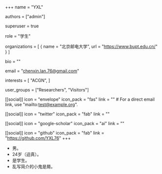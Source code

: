 +++
name = "YXL"

authors = ["admin"]

superuser = true

role = "学生"

organizations = [ { name = "北京邮电大学", url = "https://www.bupt.edu.cn/" } ]

bio = ""

email = "chenxin.lan.76@gmail.com"

interests = [
  "ACGN",
]

user_groups = ["Researchers", "Visitors"]

[[social]]
  icon = "envelope"
  icon_pack = "fas"
  link = ""  # For a direct email link, use "mailto:test@example.org".

[[social]]
  icon = "twitter"
  icon_pack = "fab"
  link = ""

[[social]]
  icon = "google-scholar"
  icon_pack = "ai"
  link = ""

[[social]]
  icon = "github"
  icon_pack = "fab"
  link = "https://github.com/YXL76"
+++

- 男。
- 24岁（迫真）。
- 是学生。
- 乱写简介的小鬼是屑。